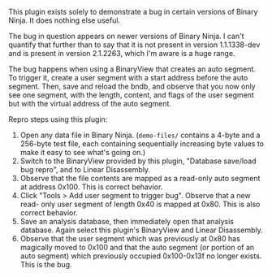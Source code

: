 This plugin exists solely to demonstrate a bug in certain versions of Binary
Ninja. It does nothing else useful.

The bug in question appears on newer versions of Binary Ninja. I can't quantify
that further than to say that it is not present in version 1.1.1338-dev and is
present in version 2.1.2263, which I'm aware is a huge range.

The bug happens when using a BinaryView that creates an auto segment. To trigger
it, create a user segment with a start address before the auto segment. Then,
save and reload the bndb, and observe that you now only see one segment, with
the length, content, and flags of the user segment but with the virtual address
of the auto segment.

Repro steps using this plugin:
 1. Open any data file in Binary Ninja. (`demo-files/` contains a 4-byte and a
    256-byte test file, each containing sequentially increasing byte values to
    make it easy to see what's going on.)
 2. Switch to the BinaryView provided by this plugin, "Database save/load bug
    repro", and to Linear Disassembly.
 3. Observe that the file contents are mapped as a read-only auto segment at
    address 0x100. This is correct behavior.
 4. Click "Tools > Add user segment to trigger bug". Observe that a new read-
    only user segment of length 0x40 is mapped at 0x80. This is also correct
    behavior.
 5. Save an analysis database, then immediately open that analysis database.
    Again select this plugin's BinaryView and Linear Disassembly.
 6. Observe that the user segment which was previously at 0x80 has magically
    moved to 0x100 and that the auto segment (or portion of an auto segment)
    which previously occupied 0x100-0x13f no longer exists. This is the bug.
